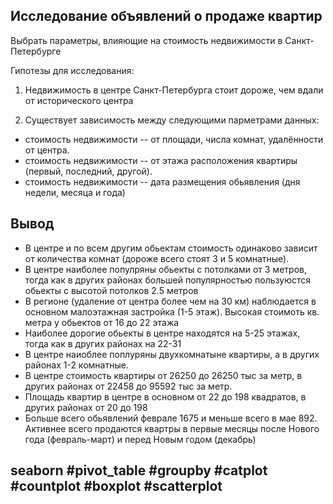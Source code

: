 ## Исследование объявлений о продаже квартир

Выбрать параметры, влияющие на стоимость недвижимости в Санкт-Петербурге

Гипотезы для исследования:

1. Недвижимость в центре Санкт-Петербурга стоит дороже, чем вдали от исторического центра


2. Существует зависимость между следующими парметрами данных: 


- стоимость недвижимости -- от площади, числа комнат, удалённости от центра. 
- стоимость недвижимости --  от этажа расположения квартиры (первый, последний, другой).
- стоимость недвижимости -- дата размещения обьявления (дня недели, месяца и года)
## Вывод
- В центре и по всем другим обьектам стоимость одинаково зависит от количества комнат (дороже всего стоят 3 и 5 комнатные).
- В центре наиболее популряны обьекты с потолками от 3 метров, тогда как в других районах большей популярностью пользуюстся обьекты с высотой потолков 2.5 метров
- В регионе (удаление от центра более чем на 30 км) наблюдается в основном малоэтажная застройка (1-5 этаж). Высокая стоимоть кв. метра у обьектов от 16 до 22 этажа
- Наиболее дорогие обьекты в центре находятся на 5-25 этажах, тогда как в других районах на 22-31
- В центре наиоблее поплуряны двухкомнатыне квартиры, а в других районах 1-2 комнатные.
- В центре стоимость квартиры от 26250 до 26250 тыс за метр, в других районах от 22458 до 95592 тыс за метр.
- Площадь квартир в центре в основном от 22 до 198 квадратов, в других районах от 20 до 198
- Больше всего обьявлений феврале 1675 и меньше всего в мае 892. Активнее всего продаются квартры в первые месяцы после Нового года (февраль-март) и перед Новым годом (декабрь)

## seaborn #pivot_table #groupby #catplot #countplot #boxplot #scatterplot
